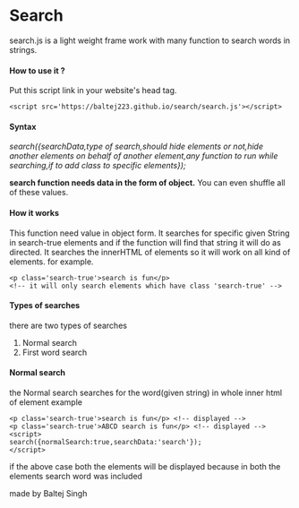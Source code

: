# Search
search.js is a light weight frame work with many function to search words in strings. 
#### How to use it ?
Put this script link in your website's head tag.
```
<script src='https://baltej223.github.io/search/search.js'></script>
```
#### Syntax 
*search({searchData,type of search,should hide elements or not,hide another elements on behalf of another element,any function to run while searching,if to add class to specific elements});*

**search function needs data in the form of object.**
You can even shuffle all of these values.
#### How it works
This function need value in object form. It searches for specific given String in search-true elements and if the function will find that string it will do as directed. It searches the innerHTML of elements so it will work on all kind of elements.
for example.
```
<p class='search-true'>search is fun</p>
<!-- it will only search elements which have class 'search-true' -->
```

#### Types of searches
there are two types of searches
1. Normal search
2. First word search


#### Normal search
the Normal search searches for the word(given string) in whole inner html of element
example 

```
<p class='search-true'>search is fun</p> <!-- displayed -->
<p class='search-true'>ABCD search is fun</p> <!-- displayed -->
<script>
search({normalSearch:true,searchData:'search'});
</script>
```
if the above case both the elements will be displayed because in both the elements search word was included

made by Baltej Singh
